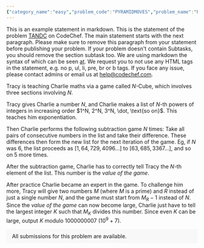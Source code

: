 ```yaml
---
{"category_name":"easy","problem_code":"PYRAMIDMOVES","problem_name":"Pyramid Traversal","problemComponents":{"constraints":"- $1 \\leq T \\leq 1000$\n- $1 \\leq s, e\\leq 10^9$\n","constraintsState":true,"subtasks":"**Subtask 1(100 points):** Original constraints","subtasksState":true,"inputFormat":"- The first line of input contains a single integer $T$, the number of test cases. The description of $T$ test cases follows.\n- The first and only line of each test case contains two space-separated integers $s$ and $e$, denoting the starting and the ending cell respectively.\n","inputFormatState":true,"outputFormat":"For each test case, output a single line containing one integer: the number of ways to go from $s$ to $e$ modulo $10^9 + 7$.\n","outputFormatState":true,"sampleTestCases":{"0":{"id":1,"input":"3\n2 7\n1 5\n5 3","output":"1\n2\n0","explanation":"In the first test case, there exists only $1$ way to move from $2$ to $7$, which is: \n- $2 \\rightarrow 4 \\rightarrow 7$\n\nIn the second test case, there exist $2$ ways to move from $1$ to $5$, which are: \n- $1 \\rightarrow 2 \\rightarrow 5$\n- $1 \\rightarrow 3 \\rightarrow 5$\n\nIn the third test case, it is not possible to move from $5$ to $3$.","isDeleted":false}}},"video_editorial_url":"https://youtu.be/zwqGcwt2PIE","languages_supported":{"0":"CPP14","1":"C","2":"JAVA","3":"PYTH 3.6","4":"CPP17","5":"PYTH","6":"PYP3","7":"CS2","8":"ADA","9":"PYPY","10":"TEXT","11":"PAS fpc","12":"NODEJS","13":"RUBY","14":"PHP","15":"GO","16":"HASK","17":"TCL","18":"PERL","19":"SCALA","20":"LUA","21":"kotlin","22":"BASH","23":"JS","24":"LISP sbcl","25":"rust","26":"PAS gpc","27":"BF","28":"CLOJ","29":"R","30":"D","31":"CAML","32":"FORT","33":"ASM","34":"swift","35":"FS","36":"WSPC","37":"LISP clisp","38":"SQL","39":"SCM guile","40":"PERL6","41":"ERL","42":"CLPS","43":"ICK","44":"NICE","45":"PRLG","46":"ICON","47":"COB","48":"SCM chicken","49":"PIKE","50":"SCM qobi","51":"ST","52":"SQLQ","53":"NEM"},"max_timelimit":1,"source_sizelimit":50000,"problem_author":"jeevanjyot","problem_tester":"","date_added":"1-12-2021","tags":{"0":"dec21","1":"easy","2":"jeevanjyot"},"problem_difficulty_level":"Unavailable","best_tag":"","editorial_url":"https://discuss.codechef.com/problems/PYRAMIDMOVES","time":{"view_start_date":1639387800,"submit_start_date":1639387800,"visible_start_date":1639387800,"end_date":1735669800},"is_direct_submittable":false,"problemDiscussURL":"https://discuss.codechef.com/search?q=PYRAMIDMOVES","is_proctored":false,"visitedContests":{},"layout":"problem"}
---
```

This is an example statement in markdown. This is the statement of the problem [TANDC](https://codechef.com/problems/TANDC) on CodeChef. The main statement starts with the next paragraph. Please make sure to remove this paragraph from your statement before publishing your problem. If your problem doesn't contain Subtasks, you should remove the section subtask too. We are using markdown the syntax of which can be seen [at](https://github.com/showdownjs/showdown/wiki/Showdown's-Markdown-syntax). We request you to not use any HTML tags in the statement, e.g. no p, ul, li, pre, br or b tags. If you face any issue, please contact admins or email us at help@codechef.com.

Tracy is teaching Charlie maths via a game called $N$-Cube, which involves three sections involving $N$.

Tracy gives Charlie a number $N$, and Charlie makes a list of $N$-th powers of integers in increasing order $1^N, 2^N, 3^N, \dot, \text{so on}$. This teaches him exponentiation.

Then Charlie performs the following subtraction game $N$ times: Take all pairs of consecutive numbers in the list and take their difference. These differences then form the new list for the next iteration of the game. Eg, if $N$ was 6, the list proceeds as $[1, 64, 729, 4096 ... ]$ to $[63, 685, 3367 ...]$, and so on $5$ more times.

After the subtraction game, Charlie has to correctly tell Tracy the $N$-th element of the list. This number is the *value of the game*.

After practice Charlie became an expert in the game. To challenge him more, Tracy will give two numbers $M$ (where $M$ is a prime) and $R$ instead of just a single number $N$, and the game must start from $M_R - 1$ instead of $N$. Since the *value of the game* can now become large, Charlie just have to tell the largest integer $K$ such that $M_K$ divides this number. Since even $K$ can be large, output $K$ modulo 1000000007 ($10^9 + 7$).

<aside style='background: #f8f8f8;padding: 10px 15px;'><div>All submissions for this problem are available.</div></aside>
